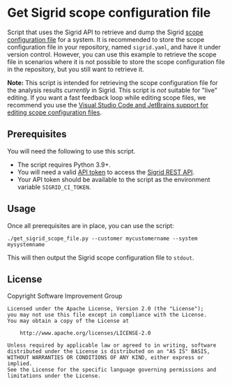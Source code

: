 # Get Sigrid scope configuration file

Script that uses the Sigrid API to retrieve and dump the Sigrid [scope configuration file](https://docs.sigrid-says.com/reference/analysis-scope-configuration.html) for a system. 
It is recommended to store the scope configuration file in your repository, named `sigrid.yaml`, and have it under version control. 
However, you can use this example to retrieve the scope file in scenarios where it is not possible to store the scope configuration file in the repository, but you still want to retrieve it.

**Note:** This script is intended for retrieving the scope configuration file for the analysis results *currently* in Sigrid.
This script is *not* suitable for "live" editing. If you want a fast feedback loop while editing scope files, we recommend you use the [Visual Studio Code and JetBrains support for editing scope configuration files](https://docs.sigrid-says.com/reference/analysis-scope-configuration.html#editing-scope-files).

## Prerequisites

You will need the following to use this script.

- The script requires Python 3.9+.
- You will need a valid [API token](https://docs.sigrid-says.com/organization-integration/authentication-tokens.html) to access the [Sigrid REST API](https://docs.sigrid-says.com/integrations/sigrid-api-documentation.html).
- Your API token should be available to the script as the environment variable `SIGRID_CI_TOKEN`.

## Usage

Once all prerequisites are in place, you can use the script:

    ./get_sigrid_scope_file.py --customer mycustomername --system mysystemname

This will then output the Sigrid scope configuration file to `stdout`. 

## License

Copyright Software Improvement Group

    Licensed under the Apache License, Version 2.0 (the "License");
    you may not use this file except in compliance with the License.
    You may obtain a copy of the License at

        http://www.apache.org/licenses/LICENSE-2.0

    Unless required by applicable law or agreed to in writing, software
    distributed under the License is distributed on an "AS IS" BASIS,
    WITHOUT WARRANTIES OR CONDITIONS OF ANY KIND, either express or implied.
    See the License for the specific language governing permissions and
    limitations under the License.
